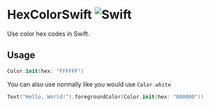 # HexColorSwift ![Swift](https://github.com/AtomicLemon/HexColorSwift/workflows/Swift/badge.svg)

Use color hex codes in Swift.

## Usage

```swift
Color.init(hex: "FFFFFF")
```

You can also use normally like you would use `Color.white`
```swift
Text("Hello, World!").foregroundColor(Color.init(hex: "000000"))
```
